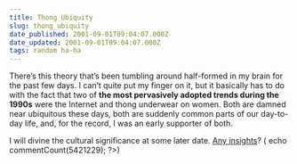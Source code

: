 ```yaml
---
title: Thong Ubiquity
slug: thong_ubiquity
date_published: 2001-09-01T09:04:07.000Z
date_updated: 2001-09-01T09:04:07.000Z
tags: random ha-ha
---
```


There’s this theory that’s been tumbling around half-formed in my brain for the past few days. I can’t quite put my finger on it, but it basically has to do with the fact that two of **the most pervasively adopted trends during the 1990s** were the Internet and thong underwear on women. Both are damned near ubiquitous these days, both are suddenly common parts of our day-to-day life, and, for the record, I was an early supporter of both.

I will divine the cultural significance at some later date. [Any insights](javascript:viewComments(5421229))? ( echo commentCount(5421229); ?>)
